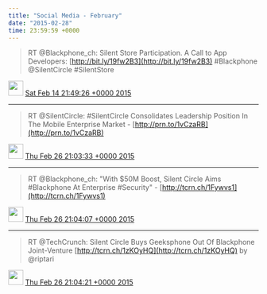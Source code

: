```yaml
---    
title: "Social Media - February"
date: "2015-02-28"
time: 23:59:59 +0000
---
```


> RT @Blackphone_ch: Silent Store Participation. A Call to App Developers: [http://bit.ly/19fw2B3](http://bit.ly/19fw2B3)  #Blackphone @SilentCircle #SilentStore

<img src="{{ site.url }}{{ site.baseurl }}/assets/images/media/tweet.ico" width="30" /> [Sat Feb 14 21:49:26 +0000 2015](https://twitter.com/ChristopherA/status/566715868151701504)

----

> RT @SilentCircle: #SilentCircle Consolidates Leadership Position In The Mobile Enterprise Market - [http://prn.to/1vCzaRB](http://prn.to/1vCzaRB)

<img src="{{ site.url }}{{ site.baseurl }}/assets/images/media/tweet.ico" width="30" /> [Thu Feb 26 21:03:33 +0000 2015](https://twitter.com/ChristopherA/status/571052975671496704)

----

> RT @Blackphone_ch: "With $50M Boost, Silent Circle Aims #Blackphone At Enterprise #Security" - [http://tcrn.ch/1Fywvs1](http://tcrn.ch/1Fywvs1)

<img src="{{ site.url }}{{ site.baseurl }}/assets/images/media/tweet.ico" width="30" /> [Thu Feb 26 21:04:07 +0000 2015](https://twitter.com/ChristopherA/status/571053118718214145)

----

> RT @TechCrunch: Silent Circle Buys Geeksphone Out Of Blackphone Joint-Venture [http://tcrn.ch/1zKOyHQ](http://tcrn.ch/1zKOyHQ) by @riptari

<img src="{{ site.url }}{{ site.baseurl }}/assets/images/media/tweet.ico" width="30" /> [Thu Feb 26 21:04:21 +0000 2015](https://twitter.com/ChristopherA/status/571053175064498176)